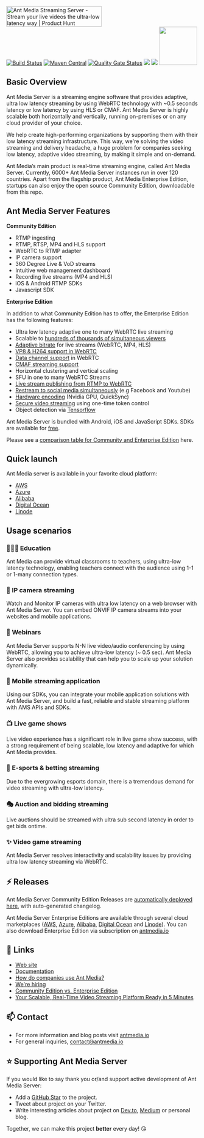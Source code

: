 <a href="https://www.producthunt.com/posts/ant-media-streaming-server?utm_source=badge-featured&utm_medium=badge&utm_souce=badge-ant&#0045;media&#0045;streaming&#0045;server" target="_blank"><img src="https://api.producthunt.com/widgets/embed-image/v1/top-post-badge.svg?post_id=334960&theme=light&period=daily" alt="Ant&#0032;Media&#0032;Streaming&#0032;Server - Stream&#0032;your&#0032;live&#0032;videos&#0032;the&#0032;ultra&#0045;low&#0032;latency&#0032;way | Product Hunt" style="width: 250px; height: 54px;" width="160" height="35" /></a><br>
[![Build Status](https://travis-ci.org/ant-media/Ant-Media-Server.svg?branch=master)](https://travis-ci.org/ant-media/Ant-Media-Server)
[![Maven Central](https://maven-badges.herokuapp.com/maven-central/io.antmedia/ant-media-server/badge.svg)](https://maven-badges.herokuapp.com/maven-central/io.antmedia/ant-media-server)
[![Quality Gate Status](https://sonarcloud.io/api/project_badges/measure?project=io.antmedia%3Aant-media-server&metric=alert_status)](https://sonarcloud.io/dashboard?id=io.antmedia%3Aant-media-server)
<a href="https://in.linkedin.com/company/antmedia" ><img src="https://img.shields.io/badge/LinkedIn-0077B5?style=for-the-badge&logo=linkedin&logoColor=white" /></a>
<a href="https://twitter.com/antmedia_io" ><img src="https://img.shields.io/badge/Twitter-1DA1F2?style=for-the-badge&logo=twitter&logoColor=white" /></a>
<img src="https://user-images.githubusercontent.com/54481799/95862105-16cb0e00-0d6b-11eb-9087-88888889825d.png" height="100">

## Basic Overview

Ant Media Server is a streaming engine software that provides adaptive, ultra low latency streaming by using WebRTC technology with ~0.5 seconds latency or low latency by using HLS or CMAF. Ant Media Server is highly scalable both horizontally and vertically, running on-premises or on any cloud provider of your choice.

We help create high-performing organizations by supporting them with their low latency streaming infrastructure. This way, we're solving the video streaming and delivery headache, a huge problem for companies seeking low latency, adaptive video streaming, by making it simple and on-demand.

Ant Media’s main product is real-time streaming engine, called Ant Media Server. Currently, 6000+ Ant Media Server instances run in over 120 countries. Apart from the flagship product, Ant Media Enterprise Edition, startups can also enjoy the open source Community Edition, downloadable from this repo. 

## Ant Media Server Features

**Community Edition**

 * RTMP ingesting
 * RTMP, RTSP, MP4 and HLS support	
 * WebRTC to RTMP adapter
 * IP camera support
 * 360 Degree Live & VoD streams
 * Intuitive web management dashboard
 * Recording live streams (MP4 and HLS)
 * iOS & Android RTMP SDKs
 * Javascript SDK

**Enterprise Edition**

In addition to what Community Edition has to offer, the Enterprise Edition has the following features: 

 * Ultra low latency adaptive one to many WebRTC live streaming 
 * Scalable to [hundreds of thousands of simultaneous viewers](https://antmedia.io/ultimate-guide-for-webrtc-hero-with-ant-media-server/)
 * [Adaptive bitrate](https://antmedia.io/adaptive-bitrate-streaming/) for live streams (WebRTC, MP4, HLS)
 * [VP8 & H264 support in WebRTC](https://antmedia.io/webrtc-vp8-data-channel-and-4k-60fps-support/)
 * [Data channel support](https://antmedia.io/exchange-data-easily-using-webrtc-data-channels/) in WebRTC
 * [CMAF streaming support](https://antmedia.io/cmaf-streaming/)
 * Horizontal clustering and vertical scaling 
 * SFU in one to many WebRTC Streams
 * [Live stream publishing from RTMP to WebRTC](https://antmedia.io/start-your-live-video-stream-with-webrtc-and-make-it-available-to-watch-with-dash-and-hls/)
 * [Restream to social media simultaneously](https://antmedia.io/how-to-publish-live-stream-in-social-media/) (e.g Facebook and Youtube)
 * [Hardware encoding](https://antmedia.io/unknown-5-webrtc-stream-features/) (Nvidia GPU, QuickSync)
 * [Secure video streaming](https://antmedia.io/secure-video-streaming/) using one-time token control
 * Object detection via [Tensorflow](https://antmedia.io/object-detection-with-tensorflow/)
 
Ant Media Server is bundled with Android, iOS and JavaScript SDKs. SDKs are available for [free](https://antmedia.io/free-webrtc-android-ios-sdk/).

Please see a [comparison table for Community and Enterprise Edition](https://github.com/ant-media/Ant-Media-Server/wiki#community-edition--enterprise-edition) here.

## Quick launch

Ant Media server is available in your favorite cloud platform:

* [AWS](https://aws.amazon.com/marketplace/pp/prodview-464ritgzkzod6?sr=0-1&ref_=beagle&applicationId=AWSMPContessa)
* [Azure](https://azuremarketplace.microsoft.com/en-us/marketplace/apps?search=Ant%20Media%20Server&page=1)
* [Alibaba](https://marketplace.alibabacloud.com/products/56712002/Ant_Media_Server_Enterprise_2_2_1-sgcmjj00025347.html)
* [Digital Ocean](https://marketplace.digitalocean.com/apps/antmedia-server-enterprise-edition-3) 
* [Linode](https://www.linode.com/marketplace/apps/ant-media/ant-media-community-edition/)

 
## Usage scenarios
### 👨🏽‍💻 Education
Ant Media can provide virtual classrooms to teachers, using ultra-low latency technology, enabling teachers connect with the audience using 1-1 or 1-many connection types.

### 🤖 IP camera streaming
Watch and Monitor IP cameras with ultra low latency on a web browser with Ant Media Server. You can embed ONVIF IP camera streams into your websites and mobile applications.

### 🙇 Webinars
Ant Media Server supports N-N live video/audio conferencing by using WebRTC, allowing you to achieve ultra-low latency (~ 0.5 sec). Ant Media Server also provides scalability that can help you to scale up your solution dynamically.

### 👾 Mobile streaming application
Using our SDKs, you can integrate your mobile application solutions with Ant Media Server, and build a fast, reliable and stable streaming platform with AMS APIs and SDKs.

### 📺 Live game shows
Live video experience has a significant role in live game show success, with a strong requirement of being scalable, low latency and adaptive for which Ant Media provides.

### 🎯 E-sports & betting streaming
Due to the evergrowing esports domain, there is a tremendous demand for video streaming with ultra-low latency.

### 🎭 Auction and bidding streaming
Live auctions should be streamed with ultra sub second latency in order to get bids ontime.

### ✨ Video game streaming
Ant Media Server resolves interactivity and scalability issues by providing ultra low latency streaming via WebRTC.


## ⚡ Releases

Ant Media Server Community Edition Releases are [automatically deployed here](https://github.com/ant-media/Ant-Media-Server/releases), with auto-generated changelog. 

Ant Media Server Enterprise Editions are available through several cloud marketplaces ([AWS](https://aws.amazon.com/marketplace/pp/prodview-464ritgzkzod6?sr=0-1&ref_=beagle&applicationId=AWSMPContessa), [Azure](https://azuremarketplace.microsoft.com/en-us/marketplace/apps?search=Ant%20Media%20Server&page=1), [Alibaba](https://marketplace.alibabacloud.com/products/56712002/Ant_Media_Server_Enterprise_2_2_1-sgcmjj00025347.html), [Digital Ocean](https://marketplace.digitalocean.com/apps/antmedia-server-enterprise-edition-3) and [Linode](https://www.linode.com/marketplace/apps/ant-media/ant-media-community-edition/)). You can also download Enterprise Edition via subscription on [antmedia.io](https://antmedia.io)

## 🌱 Links

* [Web site](https://antmedia.io)
* [Documentation](https://github.com/ant-media/Ant-Media-Server/wiki)
* [How do companies use Ant Media?](https://antmedia.io/case-studies/)
* [We're hiring](https://angel.co/company/ant-media-1)
* [Community Edition vs. Enterprise Edition](https://github.com/ant-media/Ant-Media-Server/wiki#community-edition--enterprise-edition) 
* [Your Scalable, Real-Time Video Streaming Platform Ready in 5 Minutes](https://www.youtube.com/watch?v=y7bP0u0jQRQ)
 
## 📫 Contact

* For more information and blog posts visit [antmedia.io](https://antmedia.io/blog/)
* For general inquiries, [contact@antmedia.io](mailto:contact@antmedia.io)

## ⭐️ Supporting Ant Media Server

If you would like to say thank you or/and support active development of Ant Media Server: 

* Add a [GitHub Star](https://github.com/ant-media/Ant-Media-Server/) to the project.
* Tweet about project on your Twitter.
* Write interesting articles about project on [Dev.to](https://dev.to/), [Medium](https://medium.com/) or personal blog.

Together, we can make this project **better** every day! 😘
